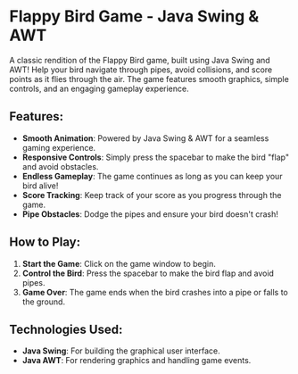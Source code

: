# Flappy Bird Game - Java Swing & AWT

A classic rendition of the Flappy Bird game, built using Java Swing and AWT! Help your bird navigate through pipes, avoid collisions, and score points as it flies through the air. The game features smooth graphics, simple controls, and an engaging gameplay experience.

## Features:
- **Smooth Animation**: Powered by Java Swing & AWT for a seamless gaming experience.
- **Responsive Controls**: Simply press the spacebar to make the bird "flap" and avoid obstacles.
- **Endless Gameplay**: The game continues as long as you can keep your bird alive!
- **Score Tracking**: Keep track of your score as you progress through the game.
- **Pipe Obstacles**: Dodge the pipes and ensure your bird doesn't crash!

## How to Play:
1. **Start the Game**: Click on the game window to begin.
2. **Control the Bird**: Press the spacebar to make the bird flap and avoid pipes.
3. **Game Over**: The game ends when the bird crashes into a pipe or falls to the ground.


## Technologies Used:
- **Java Swing**: For building the graphical user interface.
- **Java AWT**: For rendering graphics and handling game events.
